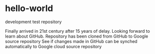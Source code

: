 # hello-world
development test repository

Finally arrived in 21st century after 15 years of delay. Looking forward to learn about GitHub.
Repository has been cloned from GitHub to Google source repository
See if changes made in GitHub can be synched automatically to Google cloud source repository
